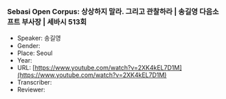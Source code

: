 ### Sebasi Open Corpus: 상상하지 말라. 그리고 관찰하라 | 송길영 다음소프트 부사장 | 세바시 513회

- Speaker: 송길영
- Gender: 
- Place: Seoul
- Year: 
- URL: [https://www.youtube.com/watch?v=2XK4kEL7D1M](https://www.youtube.com/watch?v=2XK4kEL7D1M)
- Transcriber: 
- Reviewer: 


